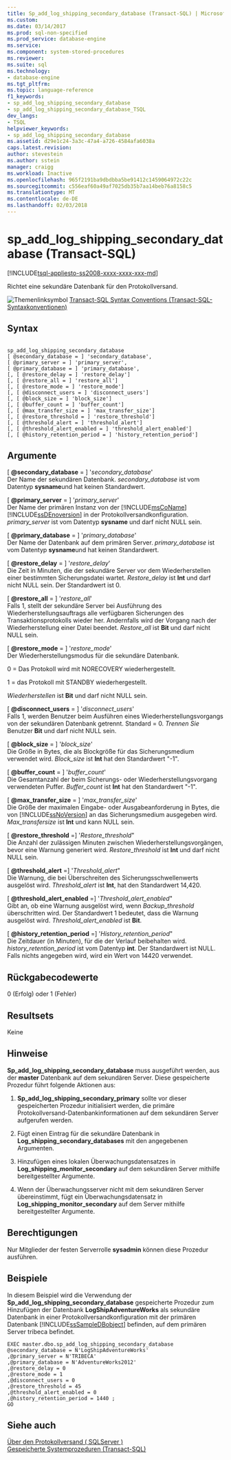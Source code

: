 ```yaml
---
title: Sp_add_log_shipping_secondary_database (Transact-SQL) | Microsoft Docs
ms.custom: 
ms.date: 03/14/2017
ms.prod: sql-non-specified
ms.prod_service: database-engine
ms.service: 
ms.component: system-stored-procedures
ms.reviewer: 
ms.suite: sql
ms.technology:
- database-engine
ms.tgt_pltfrm: 
ms.topic: language-reference
f1_keywords:
- sp_add_log_shipping_secondary_database
- sp_add_log_shipping_secondary_database_TSQL
dev_langs:
- TSQL
helpviewer_keywords:
- sp_add_log_shipping_secondary_database
ms.assetid: d29e1c24-3a3c-47a4-a726-4584afa6038a
caps.latest.revision: 
author: stevestein
ms.author: sstein
manager: craigg
ms.workload: Inactive
ms.openlocfilehash: 965f2191ba9dbdbba5be91412c1459064972c22c
ms.sourcegitcommit: c556eaf60a49af7025db35b7aa14beb76a8158c5
ms.translationtype: MT
ms.contentlocale: de-DE
ms.lasthandoff: 02/03/2018
---
```

# <a name="spaddlogshippingsecondarydatabase-transact-sql"></a>sp_add_log_shipping_secondary_database (Transact-SQL)
[!INCLUDE[tsql-appliesto-ss2008-xxxx-xxxx-xxx-md](../../includes/tsql-appliesto-ss2008-xxxx-xxxx-xxx-md.md)]

  Richtet eine sekundäre Datenbank für den Protokollversand.  
  
 ![Themenlinksymbol](../../database-engine/configure-windows/media/topic-link.gif "Topic link icon") [Transact-SQL Syntax Conventions (Transact-SQL-Syntaxkonventionen)](../../t-sql/language-elements/transact-sql-syntax-conventions-transact-sql.md)  
  
## <a name="syntax"></a>Syntax  
  
```  
  
sp_add_log_shipping_secondary_database  
[ @secondary_database = ] 'secondary_database',  
[ @primary_server = ] 'primary_server',   
[ @primary_database = ] 'primary_database',  
[, [ @restore_delay = ] 'restore_delay']  
[, [ @restore_all = ] 'restore_all']  
[, [ @restore_mode = ] 'restore_mode']  
[, [ @disconnect_users = ] 'disconnect_users']  
[, [ @block_size = ] 'block_size']  
[, [ @buffer_count = ] 'buffer_count']  
[, [ @max_transfer_size = ] 'max_transfer_size']  
[, [ @restore_threshold = ] 'restore_threshold']   
[, [ @threshold_alert = ] 'threshold_alert']   
[, [ @threshold_alert_enabled = ] 'threshold_alert_enabled']   
[, [ @history_retention_period = ] 'history_retention_period']  
```  
  
## <a name="arguments"></a>Argumente  
 [ **@secondary_database** = ] '*secondary_database*'  
 Der Name der sekundären Datenbank. *secondary_database* ist vom Datentyp **sysname**und hat keinen Standardwert.  
  
 [ **@primary_server** = ] '*primary_server*'  
 Der Name der primären Instanz von der [!INCLUDE[msCoName](../../includes/msconame-md.md)] [!INCLUDE[ssDEnoversion](../../includes/ssdenoversion-md.md)] in der Protokollversandkonfiguration. *primary_server* ist vom Datentyp **sysname** und darf nicht NULL sein.  
  
 [ **@primary_database** = ] '*primary_database*'  
 Der Name der Datenbank auf dem primären Server. *primary_database* ist vom Datentyp **sysname**und hat keinen Standardwert.  
  
 [ **@restore_delay** = ] '*restore_delay*'  
 Die Zeit in Minuten, die der sekundäre Server vor dem Wiederherstellen einer bestimmten Sicherungsdatei wartet. *Restore_delay* ist **Int** und darf nicht NULL sein. Der Standardwert ist 0.  
  
 [ **@restore_all** = ] '*restore_all*'  
 Falls 1, stellt der sekundäre Server bei Ausführung des Wiederherstellungsauftrags alle verfügbaren Sicherungen des Transaktionsprotokolls wieder her. Andernfalls wird der Vorgang nach der Wiederherstellung einer Datei beendet. *Restore_all* ist **Bit** und darf nicht NULL sein.  
  
 [ **@restore_mode** = ] '*restore_mode*'  
 Der Wiederherstellungsmodus für die sekundäre Datenbank.  
  
 0 = Das Protokoll wird mit NORECOVERY wiederhergestellt.  
  
 1 = das Protokoll mit STANDBY wiederhergestellt.  
  
 *Wiederherstellen* ist **Bit** und darf nicht NULL sein.  
  
 [ **@disconnect_users** = ] '*disconnect_users*'  
 Falls 1, werden Benutzer beim Ausführen eines Wiederherstellungsvorgangs von der sekundären Datenbank getrennt. Standard = 0. *Trennen Sie* Benutzer **Bit** und darf nicht NULL sein.  
  
 [ **@block_size** = ] '*block_size*'  
 Die Größe in Bytes, die als Blockgröße für das Sicherungsmedium verwendet wird. *Block_size* ist **Int** hat den Standardwert "-1".  
  
 [ **@buffer_count** = ] '*buffer_count*'  
 Die Gesamtanzahl der beim Sicherungs- oder Wiederherstellungsvorgang verwendeten Puffer. *Buffer_count* ist **Int** hat den Standardwert "-1".  
  
 [ **@max_transfer_size** = ] '*max_transfer_size*'  
 Die Größe der maximalen Eingabe- oder Ausgabeanforderung in Bytes, die von [!INCLUDE[ssNoVersion](../../includes/ssnoversion-md.md)] an das Sicherungsmedium ausgegeben wird. *Max_transfersize* ist **Int** und kann NULL sein.  
  
 [  **@restore_threshold**  =] '*Restore_threshold*"  
 Die Anzahl der zulässigen Minuten zwischen Wiederherstellungsvorgängen, bevor eine Warnung generiert wird. *Restore_threshold* ist **Int** und darf nicht NULL sein.  
  
 [  **@threshold_alert**  =] '*Threshold_alert*"  
 Die Warnung, die bei Überschreiten des Sicherungsschwellenwerts ausgelöst wird. *Threshold_alert* ist **Int**, hat den Standardwert 14,420.  
  
 [  **@threshold_alert_enabled**  =] '*Threshold_alert_enabled*"  
 Gibt an, ob eine Warnung ausgelöst wird, wenn *Backup_threshold* überschritten wird. Der Standardwert 1 bedeutet, dass die Warnung ausgelöst wird. *Threshold_alert_enabled* ist **Bit**.  
  
 [  **@history_retention_period**  =] '*History_retention_period*"  
 Die Zeitdauer (in Minuten), für die der Verlauf beibehalten wird. *history_retention_period* ist vom Datentyp **int**. Der Standardwert ist NULL. Falls nichts angegeben wird, wird ein Wert von 14420 verwendet.  
  
## <a name="return-code-values"></a>Rückgabecodewerte  
 0 (Erfolg) oder 1 (Fehler)  
  
## <a name="result-sets"></a>Resultsets  
 Keine  
  
## <a name="remarks"></a>Hinweise  
 **Sp_add_log_shipping_secondary_database** muss ausgeführt werden, aus der **master** Datenbank auf dem sekundären Server. Diese gespeicherte Prozedur führt folgende Aktionen aus:  
  
1.  **Sp_add_log_shipping_secondary_primary** sollte vor dieser gespeicherten Prozedur initialisiert werden, die primäre Protokollversand-Datenbankinformationen auf dem sekundären Server aufgerufen werden.  
  
2.  Fügt einen Eintrag für die sekundäre Datenbank in **Log_shipping_secondary_databases** mit den angegebenen Argumenten.  
  
3.  Hinzufügen eines lokalen Überwachungsdatensatzes in **Log_shipping_monitor_secondary** auf dem sekundären Server mithilfe bereitgestellter Argumente.  
  
4.  Wenn der Überwachungsserver nicht mit dem sekundären Server übereinstimmt, fügt ein Überwachungsdatensatz in **Log_shipping_monitor_secondary** auf dem Server mithilfe bereitgestellter Argumente.  
  
## <a name="permissions"></a>Berechtigungen  
 Nur Mitglieder der festen Serverrolle **sysadmin** können diese Prozedur ausführen.  
  
## <a name="examples"></a>Beispiele  
 In diesem Beispiel wird die Verwendung der **Sp_add_log_shipping_secondary_database** gespeicherte Prozedur zum Hinzufügen der Datenbank **LogShipAdventureWorks** als sekundäre Datenbank in einer Protokollversandkonfiguration mit der primären Datenbank [!INCLUDE[ssSampleDBobject](../../includes/sssampledbobject-md.md)] befinden, auf dem primären Server tribeca befindet.  
  
```  
EXEC master.dbo.sp_add_log_shipping_secondary_database   
@secondary_database = N'LogShipAdventureWorks'   
,@primary_server = N'TRIBECA'   
,@primary_database = N'AdventureWorks2012'   
,@restore_delay = 0   
,@restore_mode = 1   
,@disconnect_users = 0   
,@restore_threshold = 45     
,@threshold_alert_enabled = 0   
,@history_retention_period = 1440 ;  
GO  
```  
  
## <a name="see-also"></a>Siehe auch  
 [Über den Protokollversand &#40; SQLServer &#41;](../../database-engine/log-shipping/about-log-shipping-sql-server.md)   
 [Gespeicherte Systemprozeduren &#40;Transact-SQL&#41;](../../relational-databases/system-stored-procedures/system-stored-procedures-transact-sql.md)  
  
  
